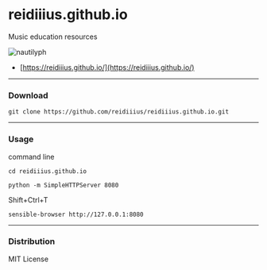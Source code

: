 # reidiiius.github.io
Music education resources

![nautilyph](https://raw.github.com/reidiiius/reidiiius.github.io/master/images/nautilyph.png)

 - [https://reidiiius.github.io/](https://reidiiius.github.io/)

---

### Download

    git clone https://github.com/reidiiius/reidiiius.github.io.git

---

### Usage
command line

    cd reidiiius.github.io

    python -m SimpleHTTPServer 8080

Shift+Ctrl+T

    sensible-browser http://127.0.0.1:8080

---

### Distribution
MIT License

